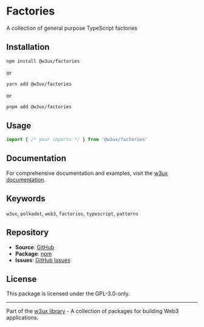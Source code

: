 # Factories

A collection of general purpose TypeScript factories

## Installation

```bash
npm install @w3ux/factories
```

or

```bash
yarn add @w3ux/factories
```

or

```bash
pnpm add @w3ux/factories
```

## Usage

```typescript
import { /* your imports */ } from '@w3ux/factories'
```

## Documentation

For comprehensive documentation and examples, visit the [w3ux documentation](https://w3ux.org/library/factories/overview).

## Keywords

`w3ux`, `polkadot`, `web3`, `factories`, `typescript`, `patterns`

## Repository

- **Source**: [GitHub](https://github.com/w3ux/w3ux-library)
- **Package**: [npm](https://www.npmjs.com/package/@w3ux/factories)
- **Issues**: [GitHub Issues](https://github.com/w3ux/w3ux-library/issues)

## License

This package is licensed under the GPL-3.0-only.

---

Part of the [w3ux library](https://github.com/w3ux/w3ux-library) - A collection of packages for building Web3 applications.
